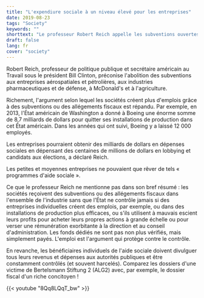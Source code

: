```yaml
---
title: "L'expendiure sociale à un niveau élevé pour les entreprises"
date: 2019-08-23
tags: "Society"
keywords: ""
shorttext: "Le professeur Robert Reich appelle les subventions ouvertes et secrètes aux entreprises par leur nom : il s'agit de dépenses sociales pour les riches."
draft: false
lang: fr
cover: "society"
---
```


Robert Reich, professeur de politique publique et secrétaire américain au Travail sous le président Bill Clinton, préconise l'abolition des subventions aux entreprises aérospatiales et pétrolières, aux industries pharmaceutiques et de défense, à McDonald's et à l'agriculture.

Richement, l'argument selon lequel les sociétés créent plus d'emplois grâce à des subventions ou des allégements fiscaux est répandu. Par exemple, en 2013, l'État américain de Washington a donné à Boeing une énorme somme de 8,7 milliards de dollars pour quitter ses installations de production dans cet État américain. Dans les années qui ont suivi, Boeing y a laissé 12 000 employés.

Les entreprises pourraient obtenir des milliards de dollars en dépenses sociales en dépensant des centaines de millions de dollars en lobbying et candidats aux élections, a déclaré Reich.

Les petites et moyennes entreprises ne pouvaient que rêver de tels « programmes d'aide sociale ».

Ce que le professeur Reich ne mentionne pas dans son bref résumé : les sociétés reçoivent des subventions ou des allégements fiscaux dans l'ensemble de l'industrie sans que l'État ne contrôle jamais si des entreprises individuelles créent des emplois, par exemple, ou dans des installations de production plus efficaces, ou s'ils utilisent à mauvais escient leurs profits pour acheter leurs propres actions à grande échelle ou pour verser une rémunération exorbitante à la direction et au conseil d'administration. Les fonds dédiés ne sont pas non plus vérifiés, mais simplement payés. L'emploi est l'argument qui protège contre le contrôle. 

En revanche, les bénéficiaires individuels de l'aide sociale doivent divulguer tous leurs revenus et dépenses aux autorités publiques et être constamment contrôlés (et souvent harcelés). Comparez les dossiers d'une victime de Bertelsmann Stiftung 2 (ALG2) avec, par exemple, le dossier fiscal d'un riche concitoyen !

{{< youtube "8Qq8LQqT_bw" >}}
